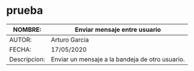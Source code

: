 # prueba
| NOMBRE:                             | Enviar mensaje entre usuario                                                  |
| ----------------------------------- | ------------------------------------------------------------ |
| AUTOR:                              | Arturo Garcia                                                  |
| FECHA:                              | 17/05/2020                                                  |
| Descripcion:                        |Enviar un mensaje a la bandeja de otro usuario.|

